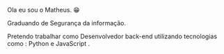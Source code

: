 Ola eu sou o Matheus. 😁

Graduando de Segurança da informação.

Pretendo trabalhar como Desenvolvedor back-end utilizando tecnologias como : Python e JavaScript .

